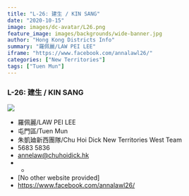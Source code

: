```yaml
---
title: "L-26: 建生 / KIN SANG"
date: "2020-10-15"
image: images/dc-avatar/L26.png
feature_image: images/backgrounds/wide-banner.jpg
author: "Hong Kong Districts Info"
summary: "羅佩麗/LAW PEI LEE"
iframe: "https://www.facebook.com/annalawl26/"
categories: ["New Territories"]
tags: ["Tuen Mun"]
---
```


### L-26: 建生 / KIN SANG  
![](/images/dc-avatar/L26.png)  

 - 羅佩麗/LAW PEI LEE  
 - 屯門區/Tuen Mun  
 - 朱凱廸新西團隊/Chu Hoi Dick New Territories West Team  
 - 5683 5836  
 - annelaw@chuhoidick.hk  
 - -  
 - [No other website provided]  
 - https://www.facebook.com/annalawl26/
